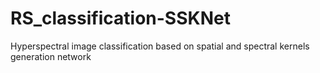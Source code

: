 # RS_classification-SSKNet
Hyperspectral image classification based on spatial and spectral kernels generation network
